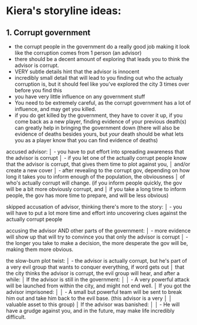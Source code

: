 



# Kiera's storyline ideas:

## 1. Corrupt government

- the corrupt people in the government do a really good job making it look like the corruption
    comes from 1 person (an advisor)
- there should be a decent amount of exploring that leads you to think the advisor is corrupt.
- VERY subtle details hint that the advisor is innocent
- incredibly small detail that will lead to you finding out who the actualy corruption is,
    but it should feel like you've explored the city 3 times over before you find this
- you have very little influence on any government stuff
- You need to be extremely careful, as the corrupt government has a lot of influence, and may get you killed.
- if you do get killed by the government, they have to cover it up, if you come back as a new player, finding
    evidence of your previous death(s) can greatly help in bringing the government down (there will also be evidence of
    deaths besides yours, but *your* death should be what lets you as a player know that you can find evidence of deaths)

accused advisor:
│ - you have to put effort into spreading awareness that the advisor is corrupt
│ - if you let one of the actually corrupt people know that the advisor is corrupt, that gives them time to plot against you,
│     and/or create a new cover
│ - after revealing to the corrupt gov, depending on how long it takes you to inform enough of the population, the obviousness
│     of who's actually corrupt will change. (if you inform people quickly, the gov will be a bit more obviously corrupt, and
│     if you take a long time to inform people, the gov has more time to prepare, and will be less obvious)

skipped accusation of advisor, thinking there's more to the story:
│ - you will have to put a lot more time and effort into uncovering clues against the actually corrupt people

accusing the advisor AND other parts of the government:
│ - more evidence will show up that will try to convince you that only the advisor is corrupt
│ - the longer you take to make a decision, the more desperate the gov will be, making them more obvious.

the slow-burn plot twist:
│ - the advisor is actually corrupt, but he's part of a very evil group that wants to conquer everything, if word gets out
│     that the city thinks the advisor is corrupt, the evil group will hear, and after a while:
│ If the advisor is still in the government:
│ │ - A very powerful attack will be launched from within the city, and might not end well.
│ If you got the advisor imprisoned:
│ │ - A small but powerful team will be sent to break him out and take him back to the evil base. (this advisor is a very
│ │     valuable asset to this group)
│ If the advisor was banished:
│ │ - He will have a grudge against you, and in the future, may make life incredibly difficult.


